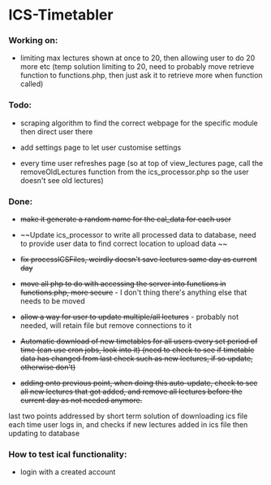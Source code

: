 # ICS-Timetabler

### Working on:

- limiting max lectures shown at once to 20, then allowing user to do 20 more etc (temp solution limiting to 20, need to probably move retrieve function to functions.php, then just ask it to retrieve more when function called)


### Todo:

- scraping algorithm to find the correct webpage for the specific module then direct user there

- add settings page to let user customise settings

- every time user refreshes page (so at top of view_lectures page, call the removeOldLectures function from the ics_processor.php so the user doesn't see old lectures)

### Done:

- ~~make it generate a random name for the cal_data for each user~~

- ~~Update ics_processor to write all processed data to database, need to provide user data to find correct location to upload data ~~

- ~~fix processICSFiles, weirdly doesn't save lectures same day as current day~~

- ~~move all php to do with accessing the server into functions in functions.php, more secure~~ - I don't thing there's anything else that needs to be moved

- ~~allow a way for user to update multiple/all lectures~~ - probably not needed, will retain file but remove connections to it

- ~~Automatic download of new timetables for all users every set period of time (can use cron jobs, look into it) (need to check to see if timetable data has changed from last check such as new lectures, if so update, otherwise don't)~~

- ~~adding onto previous point, when doing this auto-update, check to see all new lectures that got added, and remove all lectures before the current day as not needed anymore.~~

last two points addressed by short term solution of downloading ics file each time user logs in, and checks if new lectures added in ics file then updating to database


### How to test ical functionality:
- login with a created account


